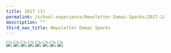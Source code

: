 ```yaml
---
title: 2017 (1)
permalink: /school-experience/Newsletter-Damai-Sparks/2017-1/
description: ""
third_nav_title: Newsletter Damai Sparks
---
```

![](/images/DamaiBuzz/2017%20DMPS_BuzzNews_Page_1.jpeg)
![](/images/DamaiBuzz/2017%20DMPS_BuzzNews_Page_2.jpeg)
![](/images/DamaiBuzz/2017%20DMPS_BuzzNews_Page_3.jpeg)
![](/images/DamaiBuzz/2017%20DMPS_BuzzNews_Page_4.jpeg)
![](/images/DamaiBuzz/2017%20DMPS_BuzzNews_Page_5.jpeg)
![](/images/DamaiBuzz/2017%20DMPS_BuzzNews_Page_6.jpeg)
![](/images/DamaiBuzz/2017%20DMPS_BuzzNews_Page_7.jpeg)
![](/images/DamaiBuzz/2017%20DMPS_BuzzNews_Page_1.jpeg)